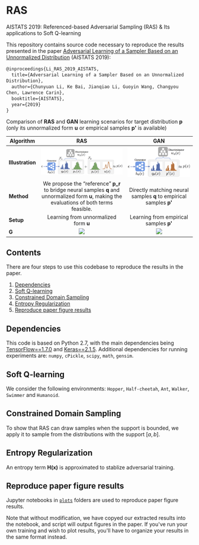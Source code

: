 # RAS
AISTATS 2019: Referenced-based Adversarial Sampling (RAS) &amp; Its applications to Soft Q-learning

This repository contains source code necessary to reproduce the results presented in the paper [Adversarial Learning of a Sampler Based on an Unnormalized Distribution](https://arxiv.org) (AISTATS 2019):

```
@inproceedings{Li_RAS_2019_AISTATS,
  title={Adversarial Learning of a Sampler Based on an Unnormalized Distribution},
  author={Chunyuan Li, Ke Bai, Jianqiao Li, Guoyin Wang, Changyou Chen, Lawrence Carin},
  booktitle={AISTATS},
  year={2019}
}
```


Comparison of **RAS** and **GAN** learning scenarios for target distribution **p** (only its unnormalized form **u** or empirical samples **p'** is available)

|**Algorithm** | RAS  |   GAN 
|-------------------------|:-------------------------:|:-------------------------:
| **Illustration** | ![](/figs/ras_scheme.png)  |   ![](/figs/gan_scheme.png)
| **Method** | We propose the “reference” **p_r** to bridge neural samples **q**  and unnormalized form **u**, making the evaluations of both terms feasible. | Directly matching neural samples **q** to empirical samples **p'**
| **Setup** | Learning from unnormalized form **u**  | Learning from empirical samples **p'**  
| **G** |  ![](https://latex.codecogs.com/gif.latex?\underbrace{&space;\log&space;\frac{&space;p_{r}(x)&space;}{&space;q_{\theta}&space;(x)&space;}&space;}_{f})  | ![](https://latex.codecogs.com/gif.latex?\underbrace{&space;\log&space;\frac{&space;p_{r}(x)&space;}{&space;q_{\theta}&space;(x)&space;}&space;}_{f})




## Contents
There are four steps to use this codebase to reproduce the results in the paper.

1. [Dependencies](#dependencies) 
2. [Soft Q-learning](#Soft-Q-learning) 
3. [Constrained Domain Sampling](#Constrained-Domain-Sampling)
4. [Entropy Regularization](#Entropy-regularization) 
5. [Reproduce paper figure results](#reproduce-paper-figure-results) 

## Dependencies

This code is based on Python 2.7, with the main dependencies being [TensorFlow==1.7.0](https://www.tensorflow.org/) and [Keras==2.1.5](https://keras.io/). Additional dependencies for running experiments are: `numpy`, `cPickle`, `scipy`, `math`, `gensim`. 

## Soft Q-learning

We consider the following environments: `Hopper`, `Half-cheetah`, `Ant`, `Walker`, `Swimmer` and `Humanoid`.


## Constrained Domain Sampling

To show that RAS can draw samples when the support is bounded, we apply it to sample from the distributions with the support $[a,b]$.

## Entropy Regularization

An entropy term **H(x)** is approximated to stablize adversarial training.


## Reproduce paper figure results
Jupyter notebooks in [`plots`](./plots) folders are used to reproduce paper figure results.

Note that without modification, we have copyed our extracted results into the notebook, and script will output figures in the paper. If you've run your own training and wish to plot results, you'll have to organize your results in the same format instead.



